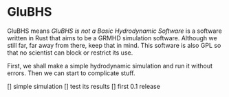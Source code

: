# GluBHS
GluBHS means _GluBHS is not a Basic Hydrodynamic Software_ is a software written in Rust that aims to be a GRMHD simulation software. Although we still far, far away from there, keep that in mind. This software is also GPL so that no scientist can block or restrict its use.

First, we shall make a simple hydrodynamic simulation and run it without errors. Then we can start to complicate stuff.

[] simple simulation
[] test its results
[] first 0.1 release
